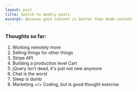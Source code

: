 ```yaml
---
layout: post
title: Switch to weekly posts
excerpt: Because good content is better than dumb content
---
```


### Thoughts so far:

1.  Working remotely more
2.  Selling things for other things
3.  Stripe API
4.  Building a production level Cart
5.  jQuery isn't dead, it's just not new anymore
6.  Chat is the worst
7.  Sleep is dumb
8.  Marketing =/= Coding, but is good thought exercise